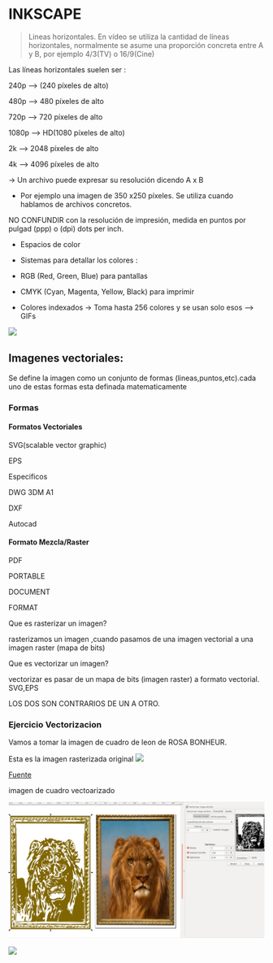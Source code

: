 # INKSCAPE

> Lineas horizontales. En vídeo se utiliza la cantidad de líneas horizontales, normalmente se asume una proporción concreta entre A y B, por ejemplo 4/3(TV)
o 16/9(Cine)

Las líneas horizontales suelen ser :

240p --> (240 píxeles de alto)

480p --> 480 píxeles de alto

720p --> 720 píxeles de alto

1080p --> HD(1080 píxeles de alto)

2k --> 2048 píxeles de alto 

4k --> 4096 píxeles de alto


-> Un archivo puede expresar su resolución dicendo A x B

 - Por ejemplo una imagen de 350 x250 píxeles. Se utiliza cuando hablamos de archivos concretos.

NO CONFUNDIR con la resolución de impresión, medida en puntos por pulgad (ppp) o (dpi) dots per inch.


- Espacios de color 

 - Sistemas para detallar los colores :

 - RGB (Red, Green, Blue) para pantallas

 - CMYK (Cyan, Magenta, Yellow, Black) para imprimir

 - Colores indexados -> Toma hasta 256 colores y se usan solo esos --> GIFs

![](https://c.tenor.com/_SPMSIgwlT8AAAAC/kid-run.gif)



## Imagenes vectoriales:
Se define la imagen como un conjunto de formas (lineas,puntos,etc).cada uno de estas formas esta definada matematicamente

### Formas 

#### Formatos Vectoriales

SVG(scalable vector graphic)

EPS

Especificos

DWG 3DM A1

DXF

Autocad

#### Formato Mezcla/Raster

PDF

PORTABLE

DOCUMENT

FORMAT

Que es rasterizar un imagen?

rasterizamos un imagen ,cuando pasamos de una imagen vectorial a una imagen raster  (mapa de bits)


Que es vectorizar un imagen?

vectorizar es pasar de un mapa de bits 
(imagen raster) a formato vectorial. SVG,EPS

LOS DOS SON CONTRARIOS DE UN A OTRO.


### Ejercicio Vectorizacion

Vamos a tomar la imagen de cuadro de leon de ROSA BONHEUR.

Esta es la imagen rasterizada original 
![](https://imagenes.elpais.com/resizer/BZC1wtnQ7F9Fh9_KJdxKWADf-yA=/1960x0/arc-anglerfish-eu-central-1-prod-prisa.s3.amazonaws.com/public/XFGHWVUB6GGPQQBIV36UCJXVOY.jpg)

[Fuente](https://www.museodelprado.es/coleccion/obra-de-arte/el-cid/19984271-9cb6-476d-8655-f012e1fec1bf)

imagen de cuadro vectoarizado

![](https://raw.githubusercontent.com/Hanzla55/primer-trimestre/main/dibujo.png)

![](https://raw.githubusercontent.com/Hanzla55/primer-trimestre/40f5e49f5b251ed669ee820dbafe9bc4e407bc90/leon1.svg)



